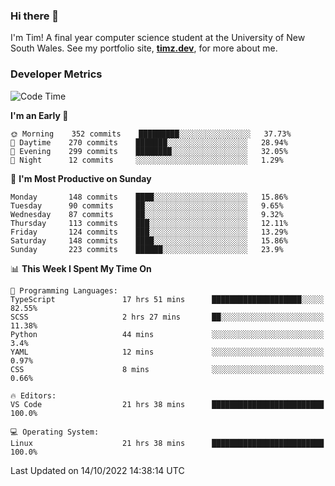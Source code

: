 ### Hi there 👋

I'm Tim! A final year computer science student at the University of New South
Wales. See my portfolio site, <strong><a href="https://timz.dev">timz.dev</a></strong>,
for more about me.

### Developer Metrics

<!-- [![Top Languages](https://github-readme-stats.vercel.app/api/wakatime?username=Tymotex&langs_count=5&custom_title=Top%205%20Languages&hide=Other&theme=material-palenight)](https://github.com/anuraghazra/github-readme-stats) -->

<!--START_SECTION:waka-->
![Code Time](http://img.shields.io/badge/Code%20Time-1%2C087%20hrs%2040%20mins-blue)

**I'm an Early 🐤** 

```text
🌞 Morning    352 commits    █████████░░░░░░░░░░░░░░░░   37.73% 
🌆 Daytime    270 commits    ███████░░░░░░░░░░░░░░░░░░   28.94% 
🌃 Evening    299 commits    ████████░░░░░░░░░░░░░░░░░   32.05% 
🌙 Night      12 commits     ░░░░░░░░░░░░░░░░░░░░░░░░░   1.29%

```
📅 **I'm Most Productive on Sunday** 

```text
Monday       148 commits    ████░░░░░░░░░░░░░░░░░░░░░   15.86% 
Tuesday      90 commits     ██░░░░░░░░░░░░░░░░░░░░░░░   9.65% 
Wednesday    87 commits     ██░░░░░░░░░░░░░░░░░░░░░░░   9.32% 
Thursday     113 commits    ███░░░░░░░░░░░░░░░░░░░░░░   12.11% 
Friday       124 commits    ███░░░░░░░░░░░░░░░░░░░░░░   13.29% 
Saturday     148 commits    ████░░░░░░░░░░░░░░░░░░░░░   15.86% 
Sunday       223 commits    ██████░░░░░░░░░░░░░░░░░░░   23.9%

```


📊 **This Week I Spent My Time On** 

```text
💬 Programming Languages: 
TypeScript               17 hrs 51 mins      ████████████████████░░░░░   82.55% 
SCSS                     2 hrs 27 mins       ██░░░░░░░░░░░░░░░░░░░░░░░   11.38% 
Python                   44 mins             ░░░░░░░░░░░░░░░░░░░░░░░░░   3.4% 
YAML                     12 mins             ░░░░░░░░░░░░░░░░░░░░░░░░░   0.97% 
CSS                      8 mins              ░░░░░░░░░░░░░░░░░░░░░░░░░   0.66%

🔥 Editors: 
VS Code                  21 hrs 38 mins      █████████████████████████   100.0%

💻 Operating System: 
Linux                    21 hrs 38 mins      █████████████████████████   100.0%

```


 Last Updated on 14/10/2022 14:38:14 UTC
<!--END_SECTION:waka-->

<!-- [![Tymotex's GitHub stats](https://github-readme-stats.vercel.app/api?username=Tymotex)](https://github.com/anuraghazra/github-readme-stats) -->
